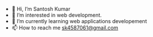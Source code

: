 - 👋 Hi, I’m Santosh Kumar
- 👀 I’m interested in web development.
- 🌱 I’m currently learning web applications developement
- 📫 How to reach me sk4587061@gmail.com

<!---
santosh190/santosh190 is a ✨ special ✨ repository because its `README.md` (this file) appears on your GitHub profile.
You can click the Preview link to take a look at your changes.
--->
